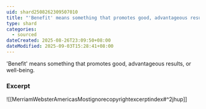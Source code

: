 ```yaml
---
uid: shard2508262309507010
title: "'Benefit' means something that promotes good, advantageous results, or well-being"
type: shard
categories:
  - sourced
dateCreated: 2025-08-26T23:09:50+08:00
dateModified: 2025-09-03T15:28:41+08:00
---
```

'Benefit' means something that promotes good, advantageous results, or well-being. 

### Excerpt
![[MerriamWebsterAmericasMostignorecopyrightexcerptindex#^2jhup]] 